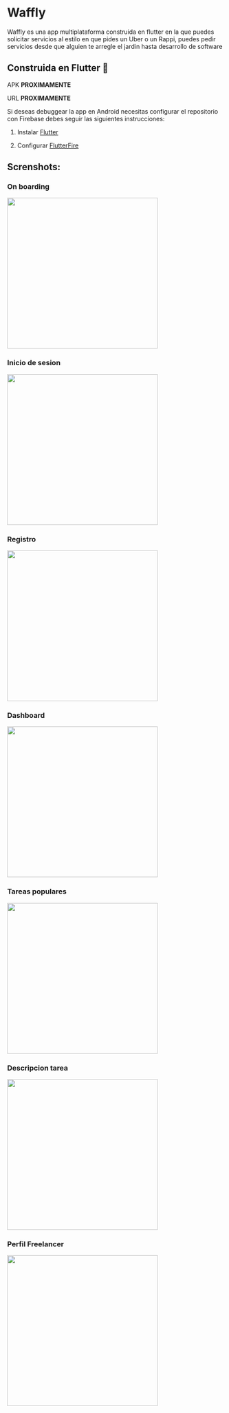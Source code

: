 # Waffly

Waffly es una app multiplataforma construida en flutter en la que puedes solicitar servicios al estilo en que pides un Uber o un Rappi, puedes pedir servicios desde que alguien te arregle el jardin hasta desarrollo de software

## Construida en Flutter 💙
APK **PROXIMAMENTE**

URL **PROXIMAMENTE**

Si deseas debuggear la app en Android necesitas configurar el repositorio con Firebase debes seguir las siguientes instrucciones:

  1. Instalar [Flutter](https://flutter.dev/?gclid=Cj0KCQjw8fr7BRDSARIsAK0Qqr6hUQT8bSSJ_FK0fooh0mC0Zbt-6yCGBHFJRDAyh4LUoQMwIYid8tUaAhUOEALw_wcB&gclsrc=aw.ds)
  
  2. Configurar [FlutterFire](https://firebase.flutter.dev/)

## Screnshots:


### On boarding
<img src="https://github.com/nestorsgarzonc/Data-structures-project/blob/master/screenshots/Screenshot_2020-10-08-18-32-30-378_com.example.ed_project.jpg?raw=true" width="350" />

### Inicio de sesion
<img src="https://github.com/nestorsgarzonc/Data-structures-project/blob/master/screenshots/Screenshot_2020-10-08-18-32-33-901_com.example.ed_project.jpg?raw=true" width="350" />

### Registro 
<img src="https://github.com/nestorsgarzonc/Data-structures-project/blob/master/screenshots/Screenshot_2020-10-08-18-45-12-611_com.example.ed_project.jpg?raw=true" width="350" />

### Dashboard
<img src="https://github.com/nestorsgarzonc/Data-structures-project/blob/master/screenshots/Screenshot_2020-10-08-18-32-37-263_com.example.ed_project.jpg?raw=true" width="350" />

### Tareas populares
<img src='https://github.com/nestorsgarzonc/Data-structures-project/blob/master/screenshots/Screenshot_2020-10-08-18-32-43-846_com.example.ed_project.jpg?raw=true' width='350'/>

### Descripcion tarea
<img src='https://github.com/nestorsgarzonc/Data-structures-project/blob/master/screenshots/Screenshot_2020-10-08-18-33-48-416_com.example.ed_project.jpg?raw=true' width='350'/>

### Perfil Freelancer
<img src='https://github.com/nestorsgarzonc/Waffly/blob/master/screenshots/Screenshot_1602824241.png?raw=true' width='350'/>
